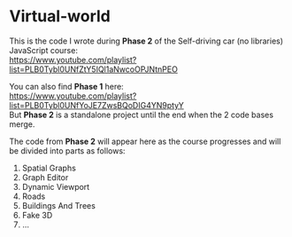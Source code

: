 # Virtual-world

This is the code I wrote during **Phase 2** of the Self-driving car (no libraries) JavaScript course:  
https://www.youtube.com/playlist?list=PLB0Tybl0UNfZtY5IQl1aNwcoOPJNtnPEO

You can also find **Phase 1** here:  
https://www.youtube.com/playlist?list=PLB0Tybl0UNfYoJE7ZwsBQoDIG4YN9ptyY  
But **Phase 2** is a standalone project until the end when the 2 code bases merge.

The code from **Phase 2** will appear here as the course progresses and will be divided into parts as follows:

  1. Spatial Graphs
  2. Graph Editor
  3. Dynamic Viewport
  4. Roads
  5. Buildings And Trees
  6. Fake 3D
  7. ...
